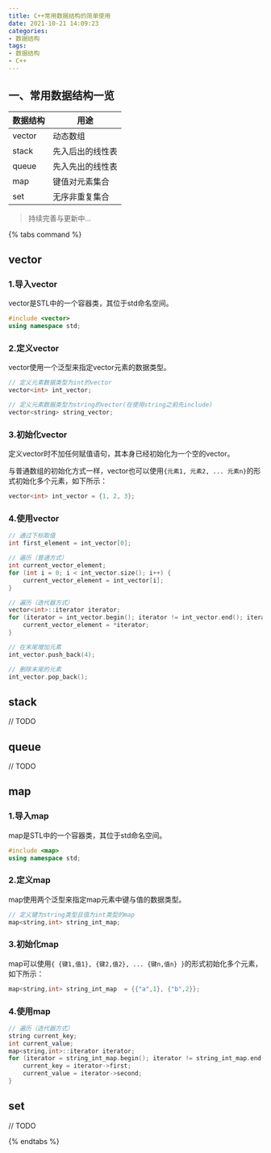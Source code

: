 ```yaml
---
title: C++常用数据结构的简单使用
date: 2021-10-21 14:09:23
categories:
- 数据结构
tags: 
- 数据结构
- C++
---
```


## 一、常用数据结构一览

| 数据结构 | 用途             |
| -------- | ---------------- |
| vector   | 动态数组         |
| stack    | 先入后出的线性表 |
| queue    | 先入先出的线性表 |
| map      | 键值对元素集合   |
| set      | 无序非重复集合   |

> 持续完善与更新中...

<!--more-->

{% tabs command %}

<!-- tab vector -->

## vector

### 1.导入vector

vector是STL中的一个容器类，其位于std命名空间。

```c++
#include <vector>
using namespace std;
```

### 2.定义vector

vector使用一个泛型来指定vector元素的数据类型。

```c++
// 定义元素数据类型为int的vector
vector<int> int_vector;

// 定义元素数据类型为string的vector(在使用string之前先include)
vector<string> string_vector; 
```

### 3.初始化vector

定义vector时不加任何赋值语句，其本身已经初始化为一个空的vector。

与普通数组的初始化方式一样，vector也可以使用`{元素1, 元素2, ... 元素n}`的形式初始化多个元素，如下所示：

```c++
vector<int> int_vector = {1, 2, 3};
```

### 4.使用vector

```c++
// 通过下标取值
int first_element = int_vector[0];

// 遍历（普通方式）
int current_vector_element;
for (int i = 0; i < int_vector.size(); i++) {
    current_vector_element = int_vector[i];
}

// 遍历（迭代器方式）
vector<int>::iterator iterator;
for (iterator = int_vector.begin(); iterator != int_vector.end(); iterator++) {
    current_vector_element = *iterator;
}

// 在末尾增加元素
int_vector.push_back(4);

// 删除末尾的元素
int_vector.pop_back();
```

<!-- endtab -->



<!-- tab stack -->

## stack

// TODO

<!-- endtab -->



<!-- tab queue -->

## queue

// TODO

<!-- endtab -->



<!-- tab map -->

## map

### 1.导入map

map是STL中的一个容器类，其位于std命名空间。

```c++
#include <map>
using namespace std;
```

### 2.定义map

map使用两个泛型来指定map元素中键与值的数据类型。

```c++
// 定义键为string类型且值为int类型的map
map<string,int> string_int_map; 
```

### 3.初始化map

map可以使用`{ {键1,值1}, {键2,值2}, ... {键n,值n} }`的形式初始化多个元素，如下所示：

```c++
map<string,int> string_int_map  = {{"a",1}, {"b",2}};
```

### 4.使用map

```c++
// 遍历（迭代器方式）
string current_key;
int current_value;
map<string,int>::iterator iterator;
for (iterator = string_int_map.begin(); iterator != string_int_map.end(); iterator++) {
    current_key = iterator->first;
    current_value = iterator->second;
}
```

<!-- endtab -->



<!-- tab set -->

## set

// TODO

<!-- endtab -->

{% endtabs %}